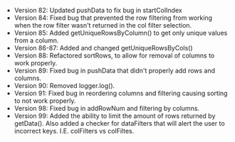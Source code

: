 
- Version 82: Updated pushData to fix bug in startColIndex
- Version 84: Fixed bug that prevented the row filtering from working when the row filter wasn't returned in the col filter selection.
- Version 85: Added getUniqueRowsByColumn() to get only unique values from a column.
- Version 86-87: Added and changed getUniqueRowsByCols()
- Version 88: Refactored sortRows, to allow for removal of columns to work properly.
- Version 89: Fixed bug in pushData that didn't properly add rows and columns.
- Version 90: Removed logger.log().
- Version 91: Fixed bug in reordering columns and filtering causing sorting to not work properly.
- Version 98: Fixed bug in addRowNum and filtering by columns.
- Version 99: Added the ability to limit the amount of rows returned by getData(). Also added a checker for dataFilters that will alert the user to incorrect keys. I.E. colFilters vs colFiltes.
